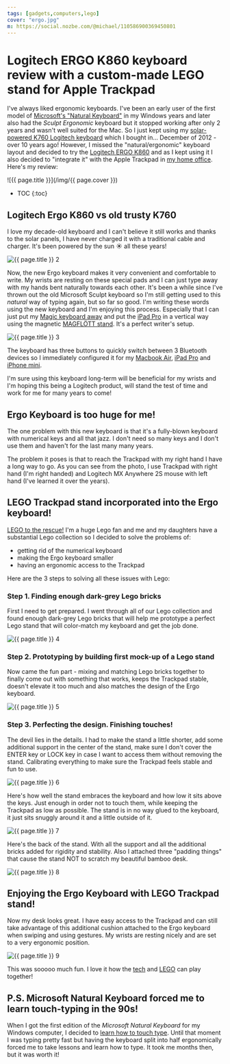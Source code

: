 ```yaml
---
tags: [gadgets,computers,lego]
cover: "ergo.jpg"
m: https://social.nozbe.com/@michael/110586900369450801
---
```


# Logitech ERGO K860 keyboard review with a custom-made LEGO stand for Apple Trackpad

I've always liked ergonomic keyboards. I've been an early user of the first model of [Microsoft's "Natural Keyboard"](https://en.wikipedia.org/wiki/Microsoft_ergonomic_keyboards) in my Windows years and later also had the *Sculpt Ergonomic* keyboard but it stopped working after only 2 years and wasn't well suited for the Mac. So I just kept using my [solar-powered K760 Logitech keyboard](https://support.logi.com/hc/en-us/articles/360023306674-Logitech-Wireless-Solar-Keyboard-K760-Technical-Specifications) which I bought in… December of 2012 - over 10 years ago! However, I missed the "natural/ergonomic" keyboard layout and decided to try the [Logitech ERGO K860](https://www.logitech.com/en-us/products/keyboards/k860-split-ergonomic.html) and as I kept using it I also decided to "integrate it" with the Apple Trackpad in [my home office](/office). Here's my review:

<!--More-->

![{{ page.title }}](/img/{{ page.cover }})

* TOC
{:toc}

## Logitech Ergo K860 vs old trusty K760

I love my decade-old keyboard and I can't believe it still works and thanks to the solar panels, I have never charged it with a traditional cable and charger. It's been powered by the sun ☀️ all these years!

![{{ page.title }} 2](/img/ergo-2.jpg)

Now, the new Ergo keyboard makes it very convenient and comfortable to write. My wrists are resting on these special pads and I can just type away with my hands bent naturally towards each other. It's been a while since I've thrown out the old Microsoft Sculpt keyboard so I'm still getting used to this *natural* way of typing again, but so far so good. I'm writing these words using the new keyboard and I'm enjoying this process. Especially that I can just put my [Magic keyboard away](/magic/) and put the [iPad Pro](/ipad13pro) in a vertical way using the magnetic [MAGFLÖTT stand](https://www.charjenpro.com/products/magflottipadpro). It's a perfect writer's setup.

![{{ page.title }} 3](/img/ergo-3.jpg)

The keyboard has three buttons to quickly switch between 3 Bluetooth devices so I immediately configured it for my [Macbook Air](/office23), [iPad Pro](/ipad13/) and [iPhone mini](/mini13).

I'm sure using this keyboard long-term will be beneficial for my wrists and I'm hoping this being a Logitech product, will stand the test of time and work for me for many years to come!

## Ergo Keyboard is too huge for me!

The one problem with this new keyboard is that it's a fully-blown keyboard with numerical keys and all that jazz. I don't need so many keys and I don't use them and haven't for the last many many years.

The problem it poses is that to reach the Trackpad with my right hand I have a long way to go. As you can see from the photo, I use Trackpad with right hand (I'm right handed) and Logitech MX Anywhere 2S mouse with left hand (I've learned it over the years).

## LEGO Trackpad stand incorporated into the Ergo keyboard!

[LEGO to the rescue!](/lego/) I'm a huge Lego fan and me and my daughters have a substantial Lego collection so I decided to solve the problems of:

- getting rid of the numerical keyboard
- making the Ergo keyboard smaller
- having an ergonomic access to the Trackpad

Here are the 3 steps to solving all these issues with Lego:

### Step 1. Finding enough dark-grey Lego bricks

First I need to get prepared. I went through all of our Lego collection and found enough dark-grey Lego bricks that will help me prototype a perfect Lego stand that will color-match my keyboard and get the job done.

![{{ page.title }} 4](/img/ergo-4.jpg)

### Step 2. Prototyping by building first mock-up of a Lego stand

Now came the fun part - mixing and matching Lego bricks together to finally come out with something that works, keeps the Trackpad stable, doesn't elevate it too much and also matches the design of the Ergo keyboard.

![{{ page.title }} 5](/img/ergo-5.jpg)

### Step 3. Perfecting the design. Finishing touches!

The devil lies in the details. I had to make the stand a little shorter, add some additional support in the center of the stand, make sure I don't cover the ENTER key or LOCK key in case I want to access them without removing the stand. Calibrating everything to make sure the Trackpad feels stable and fun to use.

![{{ page.title }} 6](/img/ergo-6.jpg)

Here's how well the stand embraces the keyboard and how low it sits above the keys. Just enough in order not to touch them, while keeping the Trackpad as low as possible. The stand is in no way glued to the keyboard, it just sits snuggly around it and a little outside of it.

![{{ page.title }} 7](/img/ergo-7.jpg)

Here's the back of the stand. With all the support and all the additional bricks added for rigidity and stability. Also I attached three "padding things" that cause the stand NOT to scratch my beautiful bamboo desk.

![{{ page.title }} 8](/img/ergo-8.jpg)

## Enjoying the Ergo Keyboard with LEGO Trackpad stand!

Now my desk looks great. I have easy access to the Trackpad and can still take advantage of this additional cushion attached to the Ergo keyboard when swiping and using gestures. My wrists are resting nicely and are set to a very ergonomic position.

![{{ page.title }} 9](/img/ergo-9.jpg)

This was sooooo much fun. I love it how the [tech](/computers) and [LEGO](/lego) can play together!

## P.S. Microsoft Natural Keyboard forced me to learn touch-typing in the 90s!

When I got the first edition of the *Microsoft Natural Keyboard* for my Windows computer, I decided to [learn how to touch type](/touch-typing-is-important-productive-show-38/). Until that moment I was typing pretty fast but having the keyboard split into half ergonomically forced me to take lessons and learn how to type. It took me months then, but it was worth it!

[n]: https://michael.gratis/nozbe
[np]: https://michael.gratis/nozbepersonal